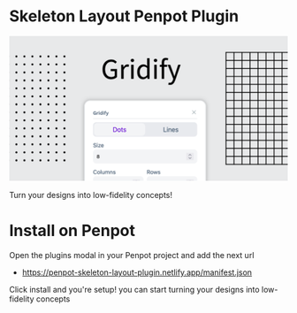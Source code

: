 # Skeleton Layout Penpot Plugin

![Cover image](public/content/cover.png)

Turn your designs into low-fidelity concepts!

# Install on Penpot

Open the plugins modal in your Penpot project and add the next url

- https://penpot-skeleton-layout-plugin.netlify.app/manifest.json

Click install and you're setup! you can start turning your designs into low-fidelity concepts
